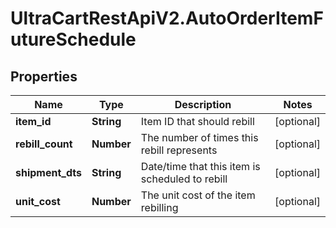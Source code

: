 # UltraCartRestApiV2.AutoOrderItemFutureSchedule

## Properties

Name | Type | Description | Notes
------------ | ------------- | ------------- | -------------
**item_id** | **String** | Item ID that should rebill | [optional] 
**rebill_count** | **Number** | The number of times this rebill represents | [optional] 
**shipment_dts** | **String** | Date/time that this item is scheduled to rebill | [optional] 
**unit_cost** | **Number** | The unit cost of the item rebilling | [optional] 


